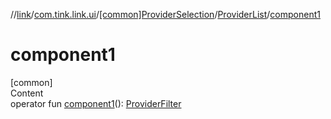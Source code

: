 //[link](../../../index.md)/[com.tink.link.ui](../../index.md)/[[common]ProviderSelection](../index.md)/[ProviderList](index.md)/[component1](component1.md)



# component1  
[common]  
Content  
operator fun [component1](component1.md)(): [ProviderFilter](../../../com.tink.service.provider/[common]-provider-filter/index.md)  



